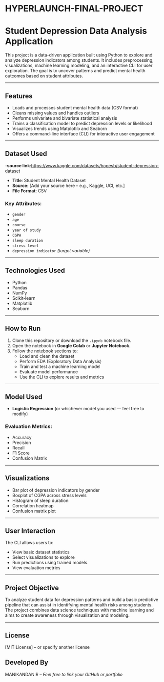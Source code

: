 # HYPERLAUNCH-FINAL-PROJECT
# Student Depression Data Analysis Application

This project is a data-driven application built using Python to explore and analyze depression indicators among students. It includes preprocessing, visualizations, machine learning modeling, and an interactive CLI for user exploration. The goal is to uncover patterns and predict mental health outcomes based on student attributes.

---

## Features

- Loads and processes student mental health data (CSV format)
- Cleans missing values and handles outliers
- Performs univariate and bivariate statistical analysis
- Trains a classification model to predict depression levels or likelihood
- Visualizes trends using Matplotlib and Seaborn
- Offers a command-line interface (CLI) for interactive user engagement

---

## Dataset Used
-**source link**:https://www.kaggle.com/datasets/hopesb/student-depression-dataset
- **Title**: Student Mental Health Dataset  
- **Source**: [Add your source here – e.g., Kaggle, UCI, etc.]  
- **File Format**: CSV  

### Key Attributes:
- `gender`
- `age`
- `course`
- `year of study`
- `CGPA`
- `sleep duration`
- `stress level`
- `depression indicator` *(target variable)*

---

## Technologies Used

- Python
- Pandas
- NumPy
- Scikit-learn
- Matplotlib
- Seaborn

---

## How to Run

1. Clone this repository or download the `.ipynb` notebook file.
2. Open the notebook in **Google Colab** or **Jupyter Notebook**.
3. Follow the notebook sections to:
   - Load and clean the dataset
   - Perform EDA (Exploratory Data Analysis)
   - Train and test a machine learning model
   - Evaluate model performance
   - Use the CLI to explore results and metrics

---

## Model Used

- **Logistic Regression** (or whichever model you used — feel free to modify)
  
### Evaluation Metrics:
- Accuracy
- Precision
- Recall
- F1 Score
- Confusion Matrix

---

## Visualizations

- Bar plot of depression indicators by gender
- Boxplot of CGPA across stress levels
- Histogram of sleep duration
- Correlation heatmap
- Confusion matrix plot

---

## User Interaction

The CLI allows users to:
- View basic dataset statistics
- Select visualizations to explore
- Run predictions using trained models
- View evaluation metrics

---

## Project Objective

To analyze student data for depression patterns and build a basic predictive pipeline that can assist in identifying mental health risks among students. The project combines data science techniques with machine learning and aims to create awareness through visualization and modeling.

---

## License

[MIT License] – or specify another license

## Developed By

MANIKANDAN R – *Feel free to link your GitHub or portfolio*
